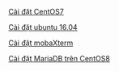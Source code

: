 [Cài đặt CentOS7](docs/CaidatCentOS7.md)

[Cài đặt ubuntu 16.04](docs/Caidatubuntu.md)

[Cài đặt mobaXterm](docs/Mobaxterm.md)

[Cài đặt MariaDB trên CentOS8](docs/MariaDB_on_CentOS8.md)